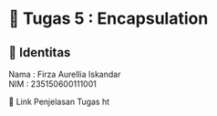 # 📁 Tugas 5 : Encapsulation

## 👤 Identitas

Nama : Firza Aurellia Iskandar  
NIM : 235150600111001

🔗 Link Penjelasan Tugas
ht

